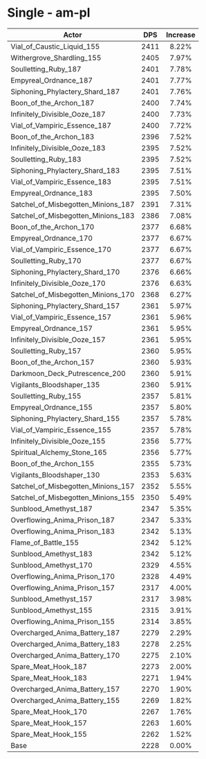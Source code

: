 # Single - am-pl
| Actor | DPS | Increase |
|---|:---:|:---:|
|Vial_of_Caustic_Liquid_155|2411|8.22%|
|Withergrove_Shardling_155|2405|7.97%|
|Soulletting_Ruby_187|2401|7.78%|
|Empyreal_Ordnance_187|2401|7.77%|
|Siphoning_Phylactery_Shard_187|2401|7.76%|
|Boon_of_the_Archon_187|2400|7.74%|
|Infinitely_Divisible_Ooze_187|2400|7.73%|
|Vial_of_Vampiric_Essence_187|2400|7.72%|
|Boon_of_the_Archon_183|2396|7.52%|
|Infinitely_Divisible_Ooze_183|2395|7.52%|
|Soulletting_Ruby_183|2395|7.52%|
|Siphoning_Phylactery_Shard_183|2395|7.51%|
|Vial_of_Vampiric_Essence_183|2395|7.51%|
|Empyreal_Ordnance_183|2395|7.50%|
|Satchel_of_Misbegotten_Minions_187|2391|7.31%|
|Satchel_of_Misbegotten_Minions_183|2386|7.08%|
|Boon_of_the_Archon_170|2377|6.68%|
|Empyreal_Ordnance_170|2377|6.67%|
|Vial_of_Vampiric_Essence_170|2377|6.67%|
|Soulletting_Ruby_170|2377|6.67%|
|Siphoning_Phylactery_Shard_170|2376|6.66%|
|Infinitely_Divisible_Ooze_170|2376|6.63%|
|Satchel_of_Misbegotten_Minions_170|2368|6.27%|
|Siphoning_Phylactery_Shard_157|2361|5.97%|
|Vial_of_Vampiric_Essence_157|2361|5.96%|
|Empyreal_Ordnance_157|2361|5.95%|
|Infinitely_Divisible_Ooze_157|2361|5.95%|
|Soulletting_Ruby_157|2360|5.95%|
|Boon_of_the_Archon_157|2360|5.93%|
|Darkmoon_Deck_Putrescence_200|2360|5.91%|
|Vigilants_Bloodshaper_135|2360|5.91%|
|Soulletting_Ruby_155|2357|5.81%|
|Empyreal_Ordnance_155|2357|5.80%|
|Siphoning_Phylactery_Shard_155|2357|5.78%|
|Vial_of_Vampiric_Essence_155|2357|5.78%|
|Infinitely_Divisible_Ooze_155|2356|5.77%|
|Spiritual_Alchemy_Stone_165|2356|5.77%|
|Boon_of_the_Archon_155|2355|5.73%|
|Vigilants_Bloodshaper_130|2353|5.63%|
|Satchel_of_Misbegotten_Minions_157|2352|5.55%|
|Satchel_of_Misbegotten_Minions_155|2350|5.49%|
|Sunblood_Amethyst_187|2347|5.35%|
|Overflowing_Anima_Prison_187|2347|5.33%|
|Overflowing_Anima_Prison_183|2342|5.13%|
|Flame_of_Battle_155|2342|5.12%|
|Sunblood_Amethyst_183|2342|5.12%|
|Sunblood_Amethyst_170|2329|4.55%|
|Overflowing_Anima_Prison_170|2328|4.49%|
|Overflowing_Anima_Prison_157|2317|4.00%|
|Sunblood_Amethyst_157|2317|3.98%|
|Sunblood_Amethyst_155|2315|3.91%|
|Overflowing_Anima_Prison_155|2314|3.85%|
|Overcharged_Anima_Battery_187|2279|2.29%|
|Overcharged_Anima_Battery_183|2278|2.25%|
|Overcharged_Anima_Battery_170|2275|2.10%|
|Spare_Meat_Hook_187|2273|2.00%|
|Spare_Meat_Hook_183|2271|1.94%|
|Overcharged_Anima_Battery_157|2270|1.90%|
|Overcharged_Anima_Battery_155|2269|1.82%|
|Spare_Meat_Hook_170|2267|1.76%|
|Spare_Meat_Hook_157|2263|1.60%|
|Spare_Meat_Hook_155|2262|1.52%|
|Base|2228|0.00%|
